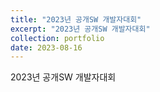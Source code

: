 ```yaml
---
title: "2023년 공개SW 개발자대회"
excerpt: "2023년 공개SW 개발자대회"
collection: portfolio
date: 2023-08-16
---
```


2023년 공개SW 개발자대회